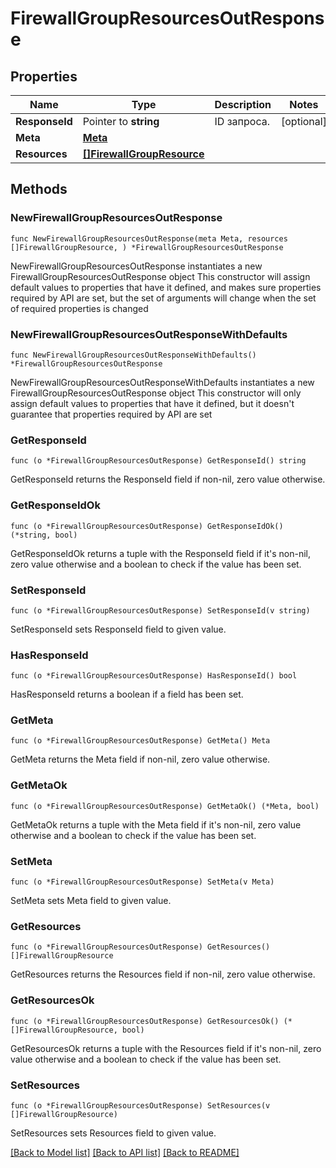 # FirewallGroupResourcesOutResponse

## Properties

Name | Type | Description | Notes
------------ | ------------- | ------------- | -------------
**ResponseId** | Pointer to **string** | ID запроса. | [optional] 
**Meta** | [**Meta**](Meta.md) |  | 
**Resources** | [**[]FirewallGroupResource**](FirewallGroupResource.md) |  | 

## Methods

### NewFirewallGroupResourcesOutResponse

`func NewFirewallGroupResourcesOutResponse(meta Meta, resources []FirewallGroupResource, ) *FirewallGroupResourcesOutResponse`

NewFirewallGroupResourcesOutResponse instantiates a new FirewallGroupResourcesOutResponse object
This constructor will assign default values to properties that have it defined,
and makes sure properties required by API are set, but the set of arguments
will change when the set of required properties is changed

### NewFirewallGroupResourcesOutResponseWithDefaults

`func NewFirewallGroupResourcesOutResponseWithDefaults() *FirewallGroupResourcesOutResponse`

NewFirewallGroupResourcesOutResponseWithDefaults instantiates a new FirewallGroupResourcesOutResponse object
This constructor will only assign default values to properties that have it defined,
but it doesn't guarantee that properties required by API are set

### GetResponseId

`func (o *FirewallGroupResourcesOutResponse) GetResponseId() string`

GetResponseId returns the ResponseId field if non-nil, zero value otherwise.

### GetResponseIdOk

`func (o *FirewallGroupResourcesOutResponse) GetResponseIdOk() (*string, bool)`

GetResponseIdOk returns a tuple with the ResponseId field if it's non-nil, zero value otherwise
and a boolean to check if the value has been set.

### SetResponseId

`func (o *FirewallGroupResourcesOutResponse) SetResponseId(v string)`

SetResponseId sets ResponseId field to given value.

### HasResponseId

`func (o *FirewallGroupResourcesOutResponse) HasResponseId() bool`

HasResponseId returns a boolean if a field has been set.

### GetMeta

`func (o *FirewallGroupResourcesOutResponse) GetMeta() Meta`

GetMeta returns the Meta field if non-nil, zero value otherwise.

### GetMetaOk

`func (o *FirewallGroupResourcesOutResponse) GetMetaOk() (*Meta, bool)`

GetMetaOk returns a tuple with the Meta field if it's non-nil, zero value otherwise
and a boolean to check if the value has been set.

### SetMeta

`func (o *FirewallGroupResourcesOutResponse) SetMeta(v Meta)`

SetMeta sets Meta field to given value.


### GetResources

`func (o *FirewallGroupResourcesOutResponse) GetResources() []FirewallGroupResource`

GetResources returns the Resources field if non-nil, zero value otherwise.

### GetResourcesOk

`func (o *FirewallGroupResourcesOutResponse) GetResourcesOk() (*[]FirewallGroupResource, bool)`

GetResourcesOk returns a tuple with the Resources field if it's non-nil, zero value otherwise
and a boolean to check if the value has been set.

### SetResources

`func (o *FirewallGroupResourcesOutResponse) SetResources(v []FirewallGroupResource)`

SetResources sets Resources field to given value.



[[Back to Model list]](../README.md#documentation-for-models) [[Back to API list]](../README.md#documentation-for-api-endpoints) [[Back to README]](../README.md)


